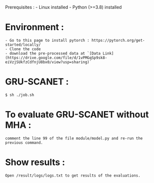 Prerequisites : 
    - Linux installed
    - Python (>=3.8) installed
# Environment :

    - Go to this page to install pytorch : https://pytorch.org/get-started/locally/
    - Clone the code
    - download the pre-processed data at `[Data Link](https://drive.google.com/file/d/1vPMGqSp9sk8-eiVzjSUkfzCdfnjU8bx0/view?usp=sharing)`
# GRU-SCANET :

   `$ sh ./job.sh `

# To evaluate GRU-SCANET without MHA : 

    comment the line 99 of the file module/model.py and re-run the previous command.

# Show results : 

    Open /result/logs/logs.txt to get results of the evaluations.
